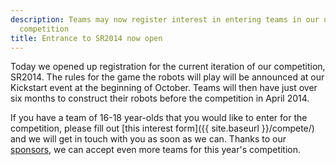 ```yaml
---
description: Teams may now register interest in entering teams in our upcoming SR2014
  competition
title: Entrance to SR2014 now open
---
```

Today we opened up registration for the current iteration of our competition, SR2014.
The rules for the game the robots will play will be announced at our Kickstart event at the beginning of October.
Teams will then have just over six months to construct their robots before the competition in April 2014.

If you have a team of 16-18 year-olds that you would like to enter for the competition,
 please fill out [this interest form]({{ site.baseurl }}/compete/) and we will get in touch with you as soon as we can.
Thanks to our [sponsors](/about/sponsors), we can accept even more teams for this year's competition.
